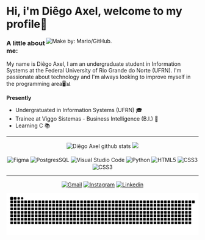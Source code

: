 # Hi, i'm Diêgo Axel, welcome to my profile📌



<img align="right" alt="Make by: Mario/GitHub." src="https://user-images.githubusercontent.com/74038190/225813708-98b745f2-7d22-48cf-9150-083f1b00d6c9.gif" width="400"  height="auto"/>

### A little about me:
My name is Diêgo Axel, I am an undergraduate student in Information Systems at the Federal University of Rio Grande do Norte (UFRN). I'm passionate about technology and I'm always looking to improve myself in the programming area🖥️📊  


**Presently**

- Undergratuated in Information Systems (UFRN) 🎓
- Trainee at Viggo Sistemas - Business Intelligence (B.I.) 👾
- Learning C 📚
___

<div align="center"> 

  <img height="160em" src="https://github-readme-stats.vercel.app/api?username=Diego-Axel&show_icons=true&theme=synthwave" alt="Diêgo Axel github stats" /> 
  <img height="160em" src="https://github-readme-stats.vercel.app/api/top-langs/?username=Diego-Axel&layout=compact&langs_count=16&theme=synthwave"/>



<div style="display: inline_block"><br/>
  <img align="center" alt="Figma" src="https://img.shields.io/badge/Figma-F24E1E?style=for-the-badge&logo=figma&logoColor=white" />
  <img align="center" alt="PostgresSQL" src="https://img.shields.io/badge/PostgreSQL-316192?style=for-the-badge&logo=postgresql&logoColor=white" />
  <img align="center" alt="Visual Studio Code" src="https://img.shields.io/badge/Visual_Studio_Code-0078D4?style=for-the-badge&logo=visual%20studio%20code&logoColor=white" />
  <img align="center" alt="Python" src="https://img.shields.io/badge/Python-14354C?style=for-the-badge&logo=python&logoColor=white" />
  <img align="center" alt="HTML5" src="https://img.shields.io/badge/HTML5-E34F26?style=for-the-badge&logo=html5&logoColor=white" />
  <img align="center" alt="CSS3" src="https://img.shields.io/badge/CSS3-1572B6?style=for-the-badge&logo=css3&logoColor=white" />
  <img align="center" alt="CSS3" src="https://img.shields.io/badge/JavaScript-F7DF1E?style=for-the-badge&logo=javascript&logoColor=black" />
  
    
    
 
___
[![Gmail](https://img.shields.io/badge/Gmail-D14836?style=for-the-badge&logo=gmail&logoColor=white)](mailto:diegoaxelbsr@gmail.com?!&&p=4740667362060c04JmltdHM9MTcwMTY0ODAwMCZpZ3VpZD0zM2Y4NTM4Ni0yMDEwLTZhOTEtMzQ3Yi00MDU0MjFjNjZiZTcmaW5zaWQ9NTE5Ng&ptn=3&ver=2&hsh=3&fclid=33f85386-2010-6a91-347b-405421c66be7&psq=gmail&u=a1aHR0cDovL21haWwuZ29vZ2xlLmNvbS9tYWlsP2hsPXB0LUJS&ntb=1)
[![Instagram](https://img.shields.io/badge/Instagram-E4405F?style=for-the-badge&logo=instagram&logoColor=white)](https://instagram.com/diegoaxelbsr)
[![Linkedin](https://img.shields.io/badge/LinkedIn-0077B5?style=for-the-badge&logo=linkedin&logoColor=white)](https://www.linkedin.com/in/di%C3%AAgo-axel-1684452b5/)

<picture>
  <source media="(prefers-color-scheme: dark)" srcset="https://raw.githubusercontent.com/Diego-Axel/Diego-Axel/output/github-contribution-grid-snake-dark.svg">
  <source media="(prefers-color-scheme: light)" srcset="https://raw.githubusercontent.com/Diego-Axel/Diego-Axel/output/github-contribution-grid-snake.svg">
  <img alt="github contribution grid snake animation" src="https://raw.githubusercontent.com/Diego-Axel/Diego-Axel/output/github-contribution-grid-snake.svg">
</picture>
<br><br>
